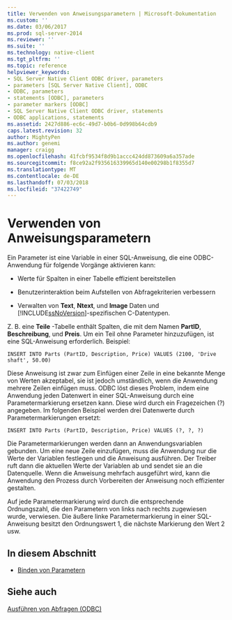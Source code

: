 ```yaml
---
title: Verwenden von Anweisungsparametern | Microsoft-Dokumentation
ms.custom: ''
ms.date: 03/06/2017
ms.prod: sql-server-2014
ms.reviewer: ''
ms.suite: ''
ms.technology: native-client
ms.tgt_pltfrm: ''
ms.topic: reference
helpviewer_keywords:
- SQL Server Native Client ODBC driver, parameters
- parameters [SQL Server Native Client], ODBC
- ODBC, parameters
- statements [ODBC], parameters
- parameter markers [ODBC]
- SQL Server Native Client ODBC driver, statements
- ODBC applications, statements
ms.assetid: 2427d886-ec6c-49d7-b0b6-0d998b64cdb9
caps.latest.revision: 32
author: MightyPen
ms.author: genemi
manager: craigg
ms.openlocfilehash: 41fcbf9534f8d9b1accc424dd873609a6a357ade
ms.sourcegitcommit: f8ce92a2f935616339965d140e00298b1f8355d7
ms.translationtype: MT
ms.contentlocale: de-DE
ms.lasthandoff: 07/03/2018
ms.locfileid: "37422749"
---
```

# <a name="using-statement-parameters"></a>Verwenden von Anweisungsparametern
  Ein Parameter ist eine Variable in einer SQL-Anweisung, die eine ODBC-Anwendung für folgende Vorgänge aktivieren kann:  
  
-   Werte für Spalten in einer Tabelle effizient bereitstellen  
  
-   Benutzerinteraktion beim Aufstellen von Abfragekriterien verbessern  
  
-   Verwalten von **Text**, **Ntext**, und **Image** Daten und [!INCLUDE[ssNoVersion](../../includes/ssnoversion-md.md)]-spezifischen C-Datentypen.  
  
 Z. B. eine **Teile** -Tabelle enthält Spalten, die mit dem Namen **PartID**, **Beschreibung**, und **Preis**. Um ein Teil ohne Parameter hinzuzufügen, ist eine SQL-Anweisung erforderlich. Beispiel:  
  
```  
INSERT INTO Parts (PartID, Description, Price) VALUES (2100, 'Drive shaft', 50.00)  
```  
  
 Diese Anweisung ist zwar zum Einfügen einer Zeile in eine bekannte Menge von Werten akzeptabel, sie ist jedoch umständlich, wenn die Anwendung mehrere Zeilen einfügen muss. ODBC löst dieses Problem, indem eine Anwendung jeden Datenwert in einer SQL-Anweisung durch eine Parametermarkierung ersetzen kann. Diese wird durch ein Fragezeichen (?) angegeben. Im folgenden Beispiel werden drei Datenwerte durch Parametermarkierungen ersetzt:  
  
```  
INSERT INTO Parts (PartID, Description, Price) VALUES (?, ?, ?)  
```  
  
 Die Parametermarkierungen werden dann an Anwendungsvariablen gebunden. Um eine neue Zeile einzufügen, muss die Anwendung nur die Werte der Variablen festlegen und die Anweisung ausführen. Der Treiber ruft dann die aktuellen Werte der Variablen ab und sendet sie an die Datenquelle. Wenn die Anweisung mehrfach ausgeführt wird, kann die Anwendung den Prozess durch Vorbereiten der Anweisung noch effizienter gestalten.  
  
 Auf jede Parametermarkierung wird durch die entsprechende Ordnungszahl, die den Parametern von links nach rechts zugewiesen wurde, verwiesen. Die äußere linke Parametermarkierung in einer SQL-Anweisung besitzt den Ordnungswert 1, die nächste Markierung den Wert 2 usw.  
  
## <a name="in-this-section"></a>In diesem Abschnitt  
  
-   [Binden von Parametern](using-statement-parameters-binding-parameters.md)  
  
## <a name="see-also"></a>Siehe auch  
 [Ausführen von Abfragen &#40;ODBC&#41;](executing-queries-odbc.md)  
  
  
